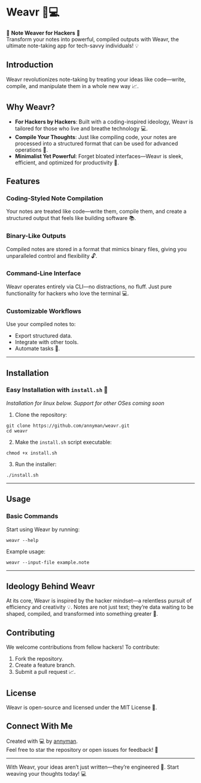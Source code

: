 # Weavr 📝💻
🔩 **Note Weaver for Hackers** 🤖  
Transform your notes into powerful, compiled outputs with Weavr, the ultimate note-taking app for tech-savvy individuals! 💡

## Introduction
Weavr revolutionizes note-taking by treating your ideas like code—write, compile, and manipulate them in a whole new way 📈.

## Why Weavr?
- **For Hackers by Hackers**: Built with a coding-inspired ideology, Weavr is tailored for those who live and breathe technology 💻.
- **Compile Your Thoughts**: Just like compiling code, your notes are processed into a structured format that can be used for advanced operations 🔩.
- **Minimalist Yet Powerful**: Forget bloated interfaces—Weavr is sleek, efficient, and optimized for productivity 🚀.

## Features
### Coding-Styled Note Compilation
Your notes are treated like code—write them, compile them, and create a structured output that feels like building software 📚.

### Binary-Like Outputs
Compiled notes are stored in a format that mimics binary files, giving you unparalleled control and flexibility 🔓.

### Command-Line Interface
Weavr operates entirely via CLI—no distractions, no fluff. Just pure functionality for hackers who love the terminal 💻.

### Customizable Workflows
Use your compiled notes to:
- Export structured data.
- Integrate with other tools.
- Automate tasks 🤖.
---
## Installation

### Easy Installation with `install.sh` 🚀

*Installation for linux below. Support for other OSes coming soon*

1. Clone the repository:

```
git clone https://github.com/annyman/weavr.git
cd weavr
```

2. Make the `install.sh` script executable:
```
chmod +x install.sh
```

3. Run the installer:
```
./install.sh
```
---
## Usage

### Basic Commands
Start using Weavr by running:
```
weavr --help
```
Example usage:
```
weavr --input-file example.note
```
---
## Ideology Behind Weavr

At its core, Weavr is inspired by the hacker mindset—a relentless pursuit of efficiency and creativity 💡. Notes are not just text; they’re data waiting to be shaped, compiled, and transformed into something greater 🔩.

## Contributing

We welcome contributions from fellow hackers! To contribute:
1. Fork the repository.
2. Create a feature branch.
3. Submit a pull request 📈.

## License
Weavr is open-source and licensed under the MIT License 📜.

## Connect With Me
Created with 💻 by [annyman](https://github.com/annyman).  
Feel free to star the repository or open issues for feedback! 🤝

---

With Weavr, your ideas aren’t just written—they’re engineered 🚀. Start weaving your thoughts today! 💻


